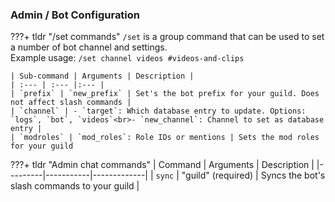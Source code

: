 ### Admin / Bot Configuration

???+ tldr "/set commands"
    `/set` is a group command that can be used to set a number of bot channel and settings.  
    Example usage: `/set channel videos #videos-and-clips`  

    | Sub-command | Arguments | Description |
    | :--- | :--- |:--- |
    | `prefix` | `new_prefix` | Set's the bot prefix for your guild. Does not affect slash commands | 
    | `channel` | - `target`: Which database entry to update. Options: `logs`, `bot`, `videos`<br>- `new_channel`: Channel to set as database entry | 
    | `modroles` | `mod_roles`: Role IDs or mentions | Sets the mod roles for your guild

???+ tldr "Admin chat commands"
    | Command | Arguments | Description |
    |---------|-----------|-------------|
    | `sync` | "guild" (required) | Syncs the bot's slash commands to your guild |
    